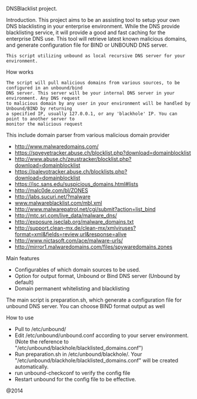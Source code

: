 DNSBlacklist project.

Introduction.
	This project aims to be an assisting tool to setup your own DNS blacklisting in your enterprise 
	environment. While the DNS provide blacklisting service, it will provide a good and fast caching 
	for the enterprise DNS use. This tool will retrieve latest known malicious domains, and 
	generate configuration file for BIND or UNBOUND DNS server.

	This script utilizing unbound as local recursive DNS server for your environment.

How works

	The script will pull malicious domains from various sources, to be configured in an unbound/bind 
	DNS server. This server will be your internal DNS server in your environment. Any DNS request
	to malicious domain by any user in your environment will be handled by Unbound/BIND by returning 
	a specified IP, usually 127.0.0.1, or any 'blackhole' IP. You can point to another server to 
	monitor the malicious request

This include domain parser from various malicious domain provider
- http://www.malwaredomains.com/
- https://spyeyetracker.abuse.ch/blocklist.php?download=domainblocklist
- http://www.abuse.ch/zeustracker/blocklist.php?download=domainblocklist
- https://palevotracker.abuse.ch/blocklists.php?download=domainblocklist
- https://isc.sans.edu/suspicious_domains.html#lists
- http://malc0de.com/bl/ZONES
- http://labs.sucuri.net/?malware
- www.malwareblacklist.com/mbl.xml
- http://www.malwarepatrol.net/cgi/submit?action=list_bind
- http://mtc.sri.com/live_data/malware_dns/
- http://exposure.iseclab.org/malware_domains.txt
- http://support.clean-mx.de/clean-mx/xmlviruses?format=xml&fields=review,url&response=alive
- http://www.nictasoft.com/ace/malware-urls/
- http://mirror1.malwaredomains.com/files/spywaredomains.zones

Main features
- Configurables of which domain sources to be used.
- Option for output format, Unbound or Bind DNS server (Unbound by default)
- Domain permanent whitelisting and blacklisting

The main script is preparation.sh, which generate a configuration 
file for unbound DNS server. You can choose BIND format output as well

How to use
 - Pull to /etc/unbound/
 - Edit /etc/unbound/unbound.conf according to your server environment. (Note the reference to "/etc/unbound/blackhole/blacklisted_domains.conf")
 - Run preparation.sh in /etc/unbound/blackhole/. Your "/etc/unbound/blackhole/blacklisted_domains.conf" will be created automatically.
 - run unbound-checkconf to verify the config file
 - Restart unbound for the config file to be effective.


@2014
